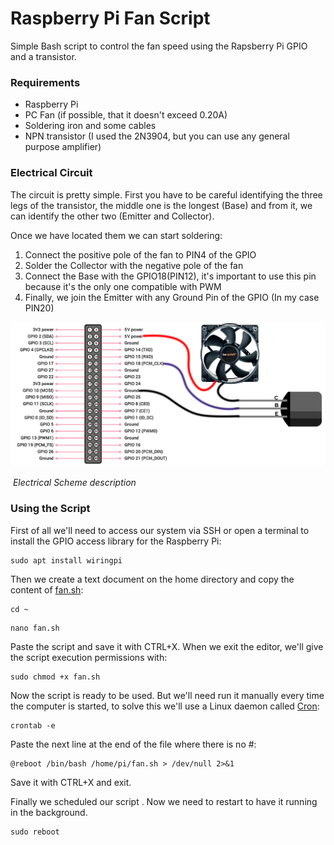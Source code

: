 # Raspberry Pi Fan Script

Simple Bash script to control the fan speed using the Rapsberry Pi GPIO and a transistor.



### Requirements

- Raspberry Pi
- PC Fan (if possible, that it doesn't exceed 0.20A)
- Soldering iron and some cables
- NPN transistor (I used the 2N3904, but you can use any general purpose amplifier)



### Electrical Circuit

The circuit is pretty simple. First you have to be careful identifying the three legs of the transistor, the middle one is the longest (Base) and from it, we can identify the other two (Emitter and Collector).

Once we have located them we can start soldering:

1. Connect the positive pole of the fan to PIN4 of the GPIO
2. Solder the Collector with the negative pole of the fan
3. Connect the Base with the GPIO18(PIN12), it's important to use this pin because it's the only one compatible with PWM
4. Finally, we join the Emitter with any Ground Pin of the GPIO (In my case PIN20)

![Representation of the electrical scheme](https://raw.githubusercontent.com/hamzab70/Raspberry-Pi-Fan-Script/master/Electrical-Scheme.png)

​																							*Electrical Scheme description*



### Using the Script

First of all we'll need to access our system via SSH or open a terminal to install the GPIO access library for the Raspberry Pi:

```
sudo apt install wiringpi
```

Then we create a text document on the home directory and copy the content of [fan.sh](https://github.com/hamzab70/Raspberry-Pi-Fan-Script/blob/master/fan.sh):

```
cd ~
```

```
nano fan.sh
```

Paste the script and save it with CTRL+X. When we exit the editor, we'll give the script execution permissions with:

```
sudo chmod +x fan.sh
```

Now the script is ready to be used. But we'll need run it manually every time the computer is started, to solve this we'll use a Linux daemon called [Cron](https://en.wikipedia.org/wiki/Cron):

```
crontab -e
```

Paste the next line at the end of the file where there is no #:

```
@reboot /bin/bash /home/pi/fan.sh > /dev/null 2>&1
```

Save it with CTRL+X and exit. 

Finally we scheduled our script . Now we need to restart to have it running in the background.

```
sudo reboot
```

